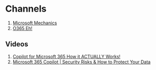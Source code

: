 
# Channels
1. [Microsoft Mechanics](https://www.youtube.com/@MSFTMechanics)
1. [O365 Eh!](https://www.youtube.com/@O365Eh)


## Videos
1. [Copilot for Microsoft 365 How it ACTUALLY Works!](https://www.youtube.com/watch?v=F5wfOhnj0IU)
1. [Microsoft 365 Copilot | Security Risks & How to Protect Your Data](https://www.youtube.com/watch?v=ou2lYHhPbYk)

